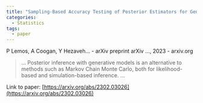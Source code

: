 ```yaml
---
title: "Sampling-Based Accuracy Testing of Posterior Estimators for General Inference"
categories:
  - Statistics
tags:
  - paper
---
```

P Lemos, A Coogan, Y Hezaveh… - arXiv preprint arXiv …, 2023 - arxiv.org

>… Posterior inference with generative models is an alternative to methods such as Markov Chain Monte Carlo, both for likelihood-based and simulation-based inference. …

Link to paper: [https://arxiv.org/abs/2302.03026](https://arxiv.org/abs/2302.03026)
